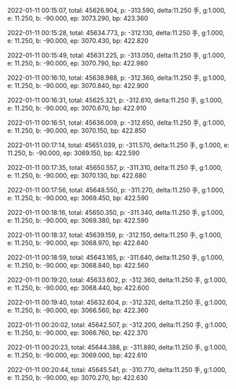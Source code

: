 2022-01-11 00:15:07, total: 45626.904, p: -313.590, delta:11.250 手, g:1.000, e: 11.250, b: -90.000, ep: 3073.290, bp: 423.360

2022-01-11 00:15:28, total: 45634.773, p: -312.130, delta:11.250 手, g:1.000, e: 11.250, b: -90.000, ep: 3070.430, bp: 422.820

2022-01-11 00:15:49, total: 45631.225, p: -313.050, delta:11.250 手, g:1.000, e: 11.250, b: -90.000, ep: 3070.790, bp: 422.980

2022-01-11 00:16:10, total: 45638.988, p: -312.360, delta:11.250 手, g:1.000, e: 11.250, b: -90.000, ep: 3070.840, bp: 422.900

2022-01-11 00:16:31, total: 45625.321, p: -312.610, delta:11.250 手, g:1.000, e: 11.250, b: -90.000, ep: 3070.670, bp: 422.910

2022-01-11 00:16:51, total: 45636.009, p: -312.650, delta:11.250 手, g:1.000, e: 11.250, b: -90.000, ep: 3070.150, bp: 422.850

2022-01-11 00:17:14, total: 45651.039, p: -311.570, delta:11.250 手, g:1.000, e: 11.250, b: -90.000, ep: 3069.150, bp: 422.590

2022-01-11 00:17:35, total: 45650.557, p: -311.310, delta:11.250 手, g:1.000, e: 11.250, b: -90.000, ep: 3070.130, bp: 422.680

2022-01-11 00:17:56, total: 45648.550, p: -311.270, delta:11.250 手, g:1.000, e: 11.250, b: -90.000, ep: 3069.450, bp: 422.590

2022-01-11 00:18:16, total: 45650.350, p: -311.340, delta:11.250 手, g:1.000, e: 11.250, b: -90.000, ep: 3069.380, bp: 422.590

2022-01-11 00:18:37, total: 45639.159, p: -312.150, delta:11.250 手, g:1.000, e: 11.250, b: -90.000, ep: 3068.970, bp: 422.640

2022-01-11 00:18:59, total: 45643.165, p: -311.640, delta:11.250 手, g:1.000, e: 11.250, b: -90.000, ep: 3068.840, bp: 422.560

2022-01-11 00:19:20, total: 45633.602, p: -312.360, delta:11.250 手, g:1.000, e: 11.250, b: -90.000, ep: 3068.440, bp: 422.600

2022-01-11 00:19:40, total: 45632.604, p: -312.320, delta:11.250 手, g:1.000, e: 11.250, b: -90.000, ep: 3066.560, bp: 422.360

2022-01-11 00:20:02, total: 45642.507, p: -312.200, delta:11.250 手, g:1.000, e: 11.250, b: -90.000, ep: 3066.760, bp: 422.370

2022-01-11 00:20:23, total: 45644.388, p: -311.880, delta:11.250 手, g:1.000, e: 11.250, b: -90.000, ep: 3069.000, bp: 422.610

2022-01-11 00:20:44, total: 45645.541, p: -310.770, delta:11.250 手, g:1.000, e: 11.250, b: -90.000, ep: 3070.270, bp: 422.630